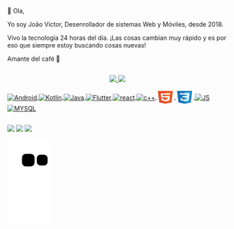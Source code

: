 👋 Ola,

Yo soy João Victor, Desenrollador de sistemas Web y Móviles, desde 2018.

Vivo la tecnología 24 horas del día. ¡Las cosas cambian muy rápido y es por eso que siempre estoy buscando cosas nuevas!

Amante del café 💞️

##

<div align="center">
  <a href="https://github.com/joaovictorbordim">
  <img height="180em" src="https://github-readme-stats.vercel.app/api?username=joaovictorbordim&show_icons=true&theme=tokyonight&include_all_commits=true&count_private=true"/>
  <img height="180em" src="https://github-readme-stats.vercel.app/api/top-langs/?username=joaovictorbordim&layout=compact&langs_count=7&theme=tokyonight"/>
</div>
<div style="display: inline_block"><br>
  <img align="center" alt="Android" height="30" width="40" src="https://cdn.jsdelivr.net/gh/devicons/devicon/icons/android/android-plain.svg" />
  <img align="center" alt="Kotlin" height="30" width="40" src="https://cdn.jsdelivr.net/gh/devicons/devicon/icons/kotlin/kotlin-original.svg" />
  <img align="center" alt="Java" height="30" width="40" src="https://cdn.jsdelivr.net/gh/devicons/devicon/icons/java/java-original.svg" />
  <img align="center" alt="Flutter" height="30" width="40" src="https://cdn.jsdelivr.net/gh/devicons/devicon/icons/flutter/flutter-original.svg" />
  <img align="center" alt="react" height="30" width="40" src="https://cdn.jsdelivr.net/gh/devicons/devicon/icons/react/react-original.svg" />
  <img align="center" alt="c++" height="30" width="40" src="https://cdn.jsdelivr.net/gh/devicons/devicon/icons/cplusplus/cplusplus-original.svg" />
  <img align="center" alt="HTML" height="30" width="40" src="https://raw.githubusercontent.com/devicons/devicon/master/icons/html5/html5-original.svg">
  <img align="center" alt="CSS" height="30" width="40" src="https://raw.githubusercontent.com/devicons/devicon/master/icons/css3/css3-original.svg">
  <img align="center" alt="JS" height="30" width="40" src="https://cdn.jsdelivr.net/gh/devicons/devicon/icons/javascript/javascript-original.svg" />        
  <img align="center" alt="MYSQL" height="30" width="40" src="https://cdn.jsdelivr.net/gh/devicons/devicon/icons/mysql/mysql-original.svg" />
          
  
</div>
  
  ##
  
  <div> 
   <a href="https://www.linkedin.com/in/jbordim" target="_blank"><img src="https://img.shields.io/badge/-LinkedIn-%230077B5?style=for-the-badge&logo=linkedin&logoColor=white" target="_blank"></a>
  <a href="https://instagram.com/joaovictor.bordim" target="_blank"><img src="https://img.shields.io/badge/-Instagram-%23E4405F?style=for-the-badge&logo=instagram&logoColor=white" target="_blank"></a>
 	<a href = "mailto:victorbordimadm@gmail.com"><img src="https://img.shields.io/badge/-Gmail-%23333?style=for-the-badge&logo=gmail&logoColor=white" target="_blank"></a>

![Snake animation](https://github.com/joaovictorbordim/joaovictorbordim/blob/output/github-contribution-grid-snake.svg)    
 
</div>
